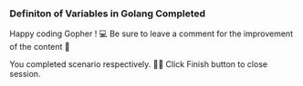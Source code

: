 ### Definiton of Variables in Golang Completed 

Happy coding Gopher ! 💻
Be sure to leave a comment for the improvement of the content 🙏
 
You completed scenario respectively. 👏🏻
Click Finish button to close session.  
